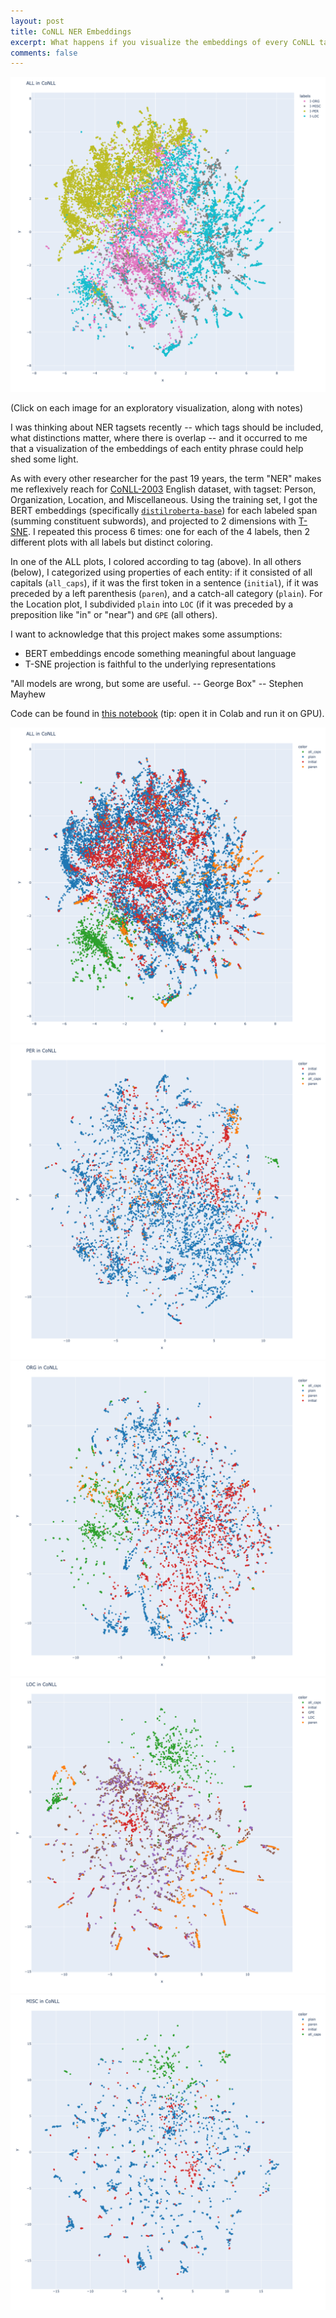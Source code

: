 ```yaml
---
layout: post
title: CoNLL NER Embeddings
excerpt: What happens if you visualize the embeddings of every CoNLL tag?
comments: false
---
```


<a href="/assets/conll-tags/ALL-by-label.html" target="_blank"><img src="/assets/conll-tags/ALL-by-label.png" /></a>

(Click on each image for an exploratory visualization, along with notes)

I was thinking about NER tagsets recently -- which tags should be included, what distinctions matter, where there is overlap -- and it occurred to me that a visualization of the embeddings of each entity phrase could help shed some light.

As with every other researcher for the past 19 years, the term "NER" makes me reflexively reach for [CoNLL-2003](https://www.clips.uantwerpen.be/conll2003/ner/) English dataset, with tagset: Person, Organization, Location, and Miscellaneous. Using the training set, I got the BERT embeddings (specifically [`distilroberta-base`](https://huggingface.co/distilroberta-base)) for each labeled span (summing constituent subwords), and projected to 2 dimensions with [T-SNE](https://scikit-learn.org/stable/modules/generated/sklearn.manifold.TSNE.html). I repeated this process 6 times: one for each of the 4 labels, then 2 different plots with all labels but distinct coloring. 

In one of the ALL plots, I colored according to tag (above). In all others (below), I categorized using properties of each entity: if it consisted of all capitals (`all_caps`), if it was the first token in a sentence (`initial`), if it was preceded by a left parenthesis (`paren`), and a catch-all category (`plain`). For the Location plot, I subdivided `plain` into `LOC` (if it was preceded by a preposition like "in" or "near") and `GPE` (all others).

I want to acknowledge that this project makes some assumptions:
- BERT embeddings encode something meaningful about language
- T-SNE projection is faithful to the underlying representations

"All models are wrong, but some are useful. -- George Box" -- Stephen Mayhew

Code can be found in [this notebook](https://github.com/mayhewsw/mayhewsw.github.io/blob/master/assets/conll-tags/cluster_conll.ipynb) (tip: open it in Colab and run it on GPU).

<a href="/assets/conll-tags/ALL.html" target="_blank"><img src="/assets/conll-tags/ALL.png" /></a>
<a href="/assets/conll-tags/PER.html" target="_blank"><img src="/assets/conll-tags/PER.png" /></a>
<a href="/assets/conll-tags/ORG.html" target="_blank"><img src="/assets/conll-tags/ORG.png" /></a>
<a href="/assets/conll-tags/LOC.html" target="_blank"><img src="/assets/conll-tags/LOC.png" /></a>
<a href="/assets/conll-tags/MISC.html" target="_blank"><img src="/assets/conll-tags/MISC.png" /></a>
